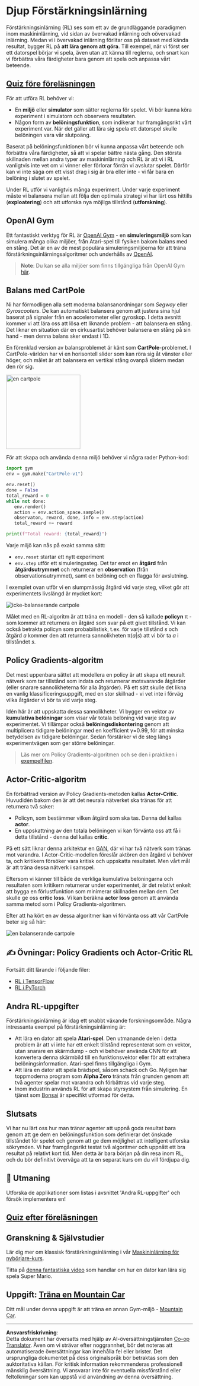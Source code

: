 <!--
CO_OP_TRANSLATOR_METADATA:
{
  "original_hash": "dbacf9b1915612981d76059678e563e5",
  "translation_date": "2025-08-28T15:06:09+00:00",
  "source_file": "lessons/6-Other/22-DeepRL/README.md",
  "language_code": "sv"
}
-->
# Djup Förstärkningsinlärning

Förstärkningsinlärning (RL) ses som ett av de grundläggande paradigmen inom maskininlärning, vid sidan av övervakad inlärning och oövervakad inlärning. Medan vi i övervakad inlärning förlitar oss på dataset med kända resultat, bygger RL på **att lära genom att göra**. Till exempel, när vi först ser ett datorspel börjar vi spela, även utan att känna till reglerna, och snart kan vi förbättra våra färdigheter bara genom att spela och anpassa vårt beteende.

## [Quiz före föreläsningen](https://red-field-0a6ddfd03.1.azurestaticapps.net/quiz/122)

För att utföra RL behöver vi:

* En **miljö** eller **simulator** som sätter reglerna för spelet. Vi bör kunna köra experiment i simulatorn och observera resultaten.
* Någon form av **belöningsfunktion**, som indikerar hur framgångsrikt vårt experiment var. När det gäller att lära sig spela ett datorspel skulle belöningen vara vår slutpoäng.

Baserat på belöningsfunktionen bör vi kunna anpassa vårt beteende och förbättra våra färdigheter, så att vi spelar bättre nästa gång. Den största skillnaden mellan andra typer av maskininlärning och RL är att vi i RL vanligtvis inte vet om vi vinner eller förlorar förrän vi avslutar spelet. Därför kan vi inte säga om ett visst drag i sig är bra eller inte - vi får bara en belöning i slutet av spelet.

Under RL utför vi vanligtvis många experiment. Under varje experiment måste vi balansera mellan att följa den optimala strategi vi har lärt oss hittills (**exploatering**) och att utforska nya möjliga tillstånd (**utforskning**).

## OpenAI Gym

Ett fantastiskt verktyg för RL är [OpenAI Gym](https://gym.openai.com/) - en **simuleringsmiljö** som kan simulera många olika miljöer, från Atari-spel till fysiken bakom balans med en stång. Det är en av de mest populära simuleringsmiljöerna för att träna förstärkningsinlärningsalgoritmer och underhålls av [OpenAI](https://openai.com/).

> **Note**: Du kan se alla miljöer som finns tillgängliga från OpenAI Gym [här](https://gym.openai.com/envs/#classic_control).

## Balans med CartPole

Ni har förmodligen alla sett moderna balansanordningar som *Segway* eller *Gyroscooters*. De kan automatiskt balansera genom att justera sina hjul baserat på signaler från en accelerometer eller gyroskop. I detta avsnitt kommer vi att lära oss att lösa ett liknande problem - att balansera en stång. Det liknar en situation där en cirkusartist behöver balansera en stång på sin hand - men denna balans sker endast i 1D.

En förenklad version av balansproblemet är känt som **CartPole**-problemet. I CartPole-världen har vi en horisontell slider som kan röra sig åt vänster eller höger, och målet är att balansera en vertikal stång ovanpå slidern medan den rör sig.

<img alt="en cartpole" src="images/cartpole.png" width="200"/>

För att skapa och använda denna miljö behöver vi några rader Python-kod:

```python
import gym
env = gym.make("CartPole-v1")

env.reset()
done = False
total_reward = 0
while not done:
   env.render()
   action = env.action_space.sample()
   observaton, reward, done, info = env.step(action)
   total_reward += reward

print(f"Total reward: {total_reward}")
```

Varje miljö kan nås på exakt samma sätt:
* `env.reset` startar ett nytt experiment
* `env.step` utför ett simuleringssteg. Det tar emot en **åtgärd** från **åtgärdsutrymmet** och returnerar en **observation** (från observationsutrymmet), samt en belöning och en flagga för avslutning.

I exemplet ovan utför vi en slumpmässig åtgärd vid varje steg, vilket gör att experimentets livslängd är mycket kort:

![icke-balanserande cartpole](../../../../../lessons/6-Other/22-DeepRL/images/cartpole-nobalance.gif)

Målet med en RL-algoritm är att träna en modell - den så kallade **policyn** π - som kommer att returnera en åtgärd som svar på ett givet tillstånd. Vi kan också betrakta policyn som probabilistisk, t.ex. för varje tillstånd *s* och åtgärd *a* kommer den att returnera sannolikheten π(*a*|*s*) att vi bör ta *a* i tillståndet *s*.

## Policy Gradients-algoritm

Det mest uppenbara sättet att modellera en policy är att skapa ett neuralt nätverk som tar tillstånd som indata och returnerar motsvarande åtgärder (eller snarare sannolikheterna för alla åtgärder). På ett sätt skulle det likna en vanlig klassificeringsuppgift, med en stor skillnad - vi vet inte i förväg vilka åtgärder vi bör ta vid varje steg.

Idén här är att uppskatta dessa sannolikheter. Vi bygger en vektor av **kumulativa belöningar** som visar vår totala belöning vid varje steg av experimentet. Vi tillämpar också **belöningsdiskontering** genom att multiplicera tidigare belöningar med en koefficient γ=0.99, för att minska betydelsen av tidigare belöningar. Sedan förstärker vi de steg längs experimentvägen som ger större belöningar.

> Läs mer om Policy Gradients-algoritmen och se den i praktiken i [exempelfilen](CartPole-RL-TF.ipynb).

## Actor-Critic-algoritm

En förbättrad version av Policy Gradients-metoden kallas **Actor-Critic**. Huvudidén bakom den är att det neurala nätverket ska tränas för att returnera två saker:

* Policyn, som bestämmer vilken åtgärd som ska tas. Denna del kallas **actor**.
* En uppskattning av den totala belöningen vi kan förvänta oss att få i detta tillstånd - denna del kallas **critic**.

På ett sätt liknar denna arkitektur en [GAN](../../4-ComputerVision/10-GANs/README.md), där vi har två nätverk som tränas mot varandra. I Actor-Critic-modellen föreslår aktören den åtgärd vi behöver ta, och kritikern försöker vara kritisk och uppskatta resultatet. Men vårt mål är att träna dessa nätverk i samspel.

Eftersom vi känner till både de verkliga kumulativa belöningarna och resultaten som kritikern returnerar under experimentet, är det relativt enkelt att bygga en förlustfunktion som minimerar skillnaden mellan dem. Det skulle ge oss **critic loss**. Vi kan beräkna **actor loss** genom att använda samma metod som i Policy Gradients-algoritmen.

Efter att ha kört en av dessa algoritmer kan vi förvänta oss att vår CartPole beter sig så här:

![en balanserande cartpole](../../../../../lessons/6-Other/22-DeepRL/images/cartpole-balance.gif)

## ✍️ Övningar: Policy Gradients och Actor-Critic RL

Fortsätt ditt lärande i följande filer:

* [RL i TensorFlow](CartPole-RL-TF.ipynb)
* [RL i PyTorch](CartPole-RL-PyTorch.ipynb)

## Andra RL-uppgifter

Förstärkningsinlärning är idag ett snabbt växande forskningsområde. Några intressanta exempel på förstärkningsinlärning är:

* Att lära en dator att spela **Atari-spel**. Den utmanande delen i detta problem är att vi inte har ett enkelt tillstånd representerat som en vektor, utan snarare en skärmdump - och vi behöver använda CNN för att konvertera denna skärmbild till en funktionsvektor eller för att extrahera belöningsinformation. Atari-spel finns tillgängliga i Gym.
* Att lära en dator att spela brädspel, såsom schack och Go. Nyligen har toppmoderna program som **Alpha Zero** tränats från grunden genom att två agenter spelar mot varandra och förbättras vid varje steg.
* Inom industrin används RL för att skapa styrsystem från simulering. En tjänst som [Bonsai](https://azure.microsoft.com/services/project-bonsai/?WT.mc_id=academic-77998-cacaste) är specifikt utformad för detta.

## Slutsats

Vi har nu lärt oss hur man tränar agenter att uppnå goda resultat bara genom att ge dem en belöningsfunktion som definierar det önskade tillståndet för spelet och genom att ge dem möjlighet att intelligent utforska sökrymden. Vi har framgångsrikt testat två algoritmer och uppnått ett bra resultat på relativt kort tid. Men detta är bara början på din resa inom RL, och du bör definitivt överväga att ta en separat kurs om du vill fördjupa dig.

## 🚀 Utmaning

Utforska de applikationer som listas i avsnittet 'Andra RL-uppgifter' och försök implementera en!

## [Quiz efter föreläsningen](https://red-field-0a6ddfd03.1.azurestaticapps.net/quiz/222)

## Granskning & Självstudier

Lär dig mer om klassisk förstärkningsinlärning i vår [Maskininlärning för nybörjare-kurs](https://github.com/microsoft/ML-For-Beginners/blob/main/8-Reinforcement/README.md).

Titta på [denna fantastiska video](https://www.youtube.com/watch?v=qv6UVOQ0F44) som handlar om hur en dator kan lära sig spela Super Mario.

## Uppgift: [Träna en Mountain Car](lab/README.md)

Ditt mål under denna uppgift är att träna en annan Gym-miljö - [Mountain Car](https://www.gymlibrary.ml/environments/classic_control/mountain_car/).

---

**Ansvarsfriskrivning**:  
Detta dokument har översatts med hjälp av AI-översättningstjänsten [Co-op Translator](https://github.com/Azure/co-op-translator). Även om vi strävar efter noggrannhet, bör det noteras att automatiserade översättningar kan innehålla fel eller brister. Det ursprungliga dokumentet på dess originalspråk bör betraktas som den auktoritativa källan. För kritisk information rekommenderas professionell mänsklig översättning. Vi ansvarar inte för eventuella missförstånd eller feltolkningar som kan uppstå vid användning av denna översättning.
